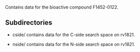 Contains data for the bioactive compound F1452-0122.

## Subdirectories

- cside/ contains data for the C-side search space on rv1821.

- nside/ contains data for the N-side search space on rv1821.

